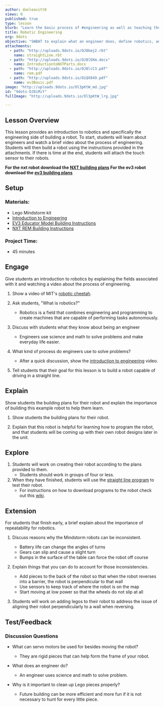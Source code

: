 ```yaml
---
author: danleavitt0
views: 0
published: true
type: lesson
blurb: "Learn the basic process of #engineering as well as teaching them the different pieces that make up a #Lego #Mindstorm robot."
title: Robotic Engineering
org: 9dots
objective: "SWBAT to explain what an engineer does, define robotics, and demonstrate learning by producing a robot capable of driving."
attachments: 
  - path: "http://uploads.9dots.io/OJ8kmj2.rbt"
    name: straightLine.rbt
  - path: "http://uploads.9dots.io/OJ8lEKm.docx"
    name: IntroductiontoNXTParts.docx
  - path: "http://uploads.9dots.io/OJ8lcC3.pdf"
    name: rem.pdf
  - path: "http://uploads.9dots.io/OiQX849.pdf"
    name: ev3Basic.pdf
image: "http://uploads.9dots.io/Ol3pKtW_md.jpg"
id: "9dots-OJ8iMiY"
fullImage: "http://uploads.9dots.io/Ol3pKtW_lrg.jpg"

---
```


## Lesson Overview
This lesson provides an introduction to robotics and specifically the engineering side of building a robot. To start, students will learn about engineers and watch a brief video about the process of engineering. Students will then build a robot using the instructions provided in the attachments. If there is time at the end, students will attach the touch sensor to their robots.


**For the nxt robot download the [NXT building plans](http://uploads.9dots.io/OJ8lcC3.pdf)
For the ev3 robot download the [ev3 building plans](http://uploads.9dots.io/OiQX849.pdf)**

## Setup

### Materials:
- Lego Mindstorm kit
- [Introduction to Engineering](http://www.education.rec.ri.cmu.edu/previews/robot_c_products/teaching_rc_lego_v2_preview/fundamentals/projectmanagement/videos/engineeringprocess.html) 
- [EV3 Educator Model Building Instructions](http://uploads.9dots.io/OiQX849.pdf)
- [NXT REM Building Instructions](http://uploads.9dots.io/OJ8lcC3.pdf)

### Project Time:
- 45 minutes

## Engage
Give students an introduction to robotics by explaining the fields associated with it and watching a video about the process of engineering. 

1. Show a video of MIT's [robotic cheetah](https://www.youtube.com/watch?v=XMKQbqnXXhQ).

2. Ask students, "What is robotics?"
	- Robotics is a field that combines engineering and programming to create machines that are capable of performing tasks autonomously.

3. Discuss with students what they know about being an engineer
	- Engineers use science and math to solve problems and make everyday life easier. 

2. What kind of process do engineers use to solve problems?
	- After a quick discussion, show the [introduction to engineering](http://www.education.rec.ri.cmu.edu/previews/robot_c_products/teaching_rc_lego_v2_preview/fundamentals/projectmanagement/videos/engineeringprocess.html) video.  

3. Tell students that their goal for this lesson is to build a robot capable of driving in a straight line.

## Explain
Show students the building plans for their robot and explain the importance of building this example robot to help them learn.

1. Show students the building plans for their robot. 

2. Explain that this robot is helpful for learning how to program the robot, and that students will be coming up with their own robot designs later in the unit.

## Explore

1. Students will work on creating their robot according to the plans provided to them. 
	- Students should work in groups of four or less.
2. When they have finished, students will use the [straight line program](http://uploads.9dots.io/OJ8kmj2.rbt) to test their robot.
	- For instructions on how to download programs to the robot check out this [wiki](http://www.9dots.io/9dots/OiQoYL1).

## Extension
For students that finish early, a brief explain about the importance of repeatability for robotics.

1. Discuss reasons why the Mindstorm robots can be inconsistent.
	- Battery life can change the angles of turns
    - Gears can slip and cause a slight turn
    - Bumps in the surface of the table can force the robot off course
    
2. Explain things that you can do to account for those inconsistencies.
	- Add pieces to the back of the robot so that when the robot reverses into a barrier, the robot is perpendicular to that wall
    - Use sensors to keep track of where the robot is on the map
    - Start moving at low power so that the wheels do not slip at all

3. Students will work on adding legos to their robot to address the issue of aligning their robot perpendicularly to a wall when reversing.

## Test/Feedback

### Discussion Questions

- What can servo motors be used for besides moving the robot?
	- They are rigid pieces that can help form the frame of your robot.

- What does an engineer do?
	- An engineer uses science and math to solve problem.

- Why is it important to clean up Lego pieces properly?
	- Future building can be more efficient and more fun if it is not necessary to hunt for every little piece.
